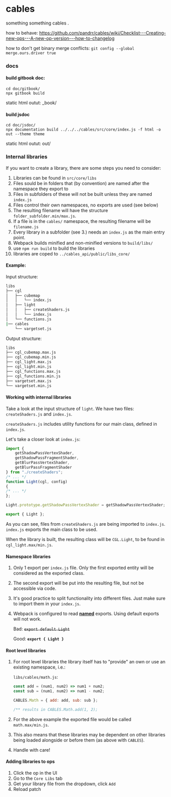 # cables
something something cables
.

how to behave: https://github.com/pandrr/cables/wiki/Checklist---Creating-new-ops---A-new-op-version---how-to-changelog

how to don't get binary merge conflicts:
`git config --global merge.ours.driver true`


### docs

#### build gitbook doc:

```
cd doc/gitbook/
npx gitbook build
```
static html outut: _book/

#### build jsdoc

```
cd doc/jsdoc/
npx documentation build ../../../cables/src/core/index.js -f html -o out --theme theme
```
static html outut: out/

### Internal libraries
If you want to create a library, there are some steps you need to consider:

1. Libraries can be found in `src/core/libs`
2. Files sould be in folders that (by convention) are named after the namespace they export to
3. Files in subfolders of these will not be built unless they are named `index.js`
6. Files control their own namespaces, no exports are used (see below)
7. The resulting filename will have the structure `folder_subfolder.min/max.js`.
8. If a file is in the `cables/` namespace, the resulting filename will be `filename.js`
9. Every library in a subfolder (see 3.) needs an `index.js` as the main entry point.
10. Webpack builds minified and non-minified versions to `build/libs/`
11. use `npm run build` to build the libraries
12. libraries are coped to `../cables_api/public/libs_core/`

#### Example:

Input structure:
```bash
libs
├── cgl
│   ├── cubemap
│   │   └── index.js
│   ├── light
│   │   ├── createShaders.js
│   │   └── index.js
│   └── functions.js
|── cables
    └── vargetset.js
```

Output structure:
```bash
libs
├── cgl_cubemap.max.js
├── cgl_cubemap.min.js
├── cgl_light.max.js
├── cgl_light.min.js
├── cgl_functions.max.js
├── cgl_functions.min.js
├── vargetset.max.js
└── vargetset.min.js
```
#### Working with internal libraries
Take a look at the input structure of `light`. We have two files: `createShaders.js` and `index.js`.

`createShaders.js` includes utility functions for our main class, defined in `index.js`.

Let's take a closer look at `index.js`:

```javascript
import {
    getShadowPassVertexShader,
    getShadowPassFragmentShader,
    getBlurPassVertexShader,
    getBlurPassFragmentShader
} from "./createShaders";
/* ... */
function Light(cgl, config)
{
/* ... */
};

Light.prototype.getShadowPassVertexShader = getShadowPassVertexShader;

export { Light };
```

As you can see, files from `createShaders.js` are being imported to `index.js`. `index.js` exports the main class to be used.

When the library is built, the resulting class will be `CGL.Light`, to be found in `cgl_light.max/min.js`.

#### Namespace libraries
1. Only 1 export per `index.js` file. Only the first exported entity will be considered as the exported class.
2. The second export will be put into the resulting file, but not be accessible via code.
3. It's good practice to split functionality into different files. Just make sure to import them in your `index.js`.
4. Webpack is configured to read [**named**](https://stackoverflow.com/a/41283945) exports.
Using default exports will not work.

    Bad:
~~`export default Light`~~

    Good: **`export { Light }`**

#### Root level libraries
1. For root level libraries the library itself has to "provide" an own or use an existing namespace, i.e.:

    `libs/cables/math.js`:
    ```javascript
    const add = (num1, num2) => num1 + num2;
    const sub = (num1, num2) => num1 - num2;

    CABLES.Math = { add: add, sub: sub };

    /** results in CABLES.Math.add(1, 2);
2. For the above example the exported file would be called `math.max/min.js`.
3. This also means that these libraries may be dependent on other libraries being loaded alongside or before them (as above with `CABLES`).
4. Handle with care!

#### Adding libraries to ops

1. Click the op in the UI
2. Go to the `Core Libs` tab
3. Get your library file from the dropdown, click `Add`
4. Reload patch

